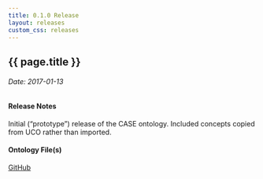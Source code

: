 ```yaml
---
title: 0.1.0 Release
layout: releases
custom_css: releases
---
```


## {{ page.title }}

###### Date: 2017-01-13

#### Release Notes

Initial (“prototype”) release of the CASE ontology. Included concepts copied from UCO rather than imported.

#### Ontology File(s)

[GitHub](https://github.com/casework/CASE/blob/0.1.0/case.ttl)
